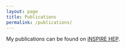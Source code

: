 ```yaml
---
layout: page
title: Publications
permalink: /publications/
---
```


My publications can be found on [iNSPIRE HEP](https://inspirehep.net/authors/1635387?ui-citation-summary=true).
